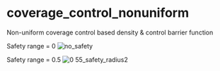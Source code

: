 # coverage_control_nonuniform
Non-uniform coverage control based density & control barrier function

Safety range = 0
![no_safety](https://user-images.githubusercontent.com/76491592/169689964-894e88cd-1085-41d9-8b06-477cbe134462.gif)

Safety range = 0.5
![0 55_safety_radius2](https://user-images.githubusercontent.com/76491592/169689969-ce6e7ffe-fcf6-4d73-afd3-7d944b2ee28d.gif)
